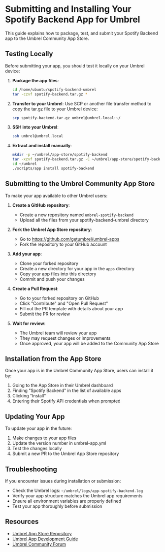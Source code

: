 # Submitting and Installing Your Spotify Backend App for Umbrel

This guide explains how to package, test, and submit your Spotify Backend app to the Umbrel Community App Store.

## Testing Locally

Before submitting your app, you should test it locally on your Umbrel device:

1. **Package the app files**:
   ```bash
   cd /home/ubuntu/spotify-backend-umbrel
   tar -czvf spotify-backend.tar.gz *
   ```

2. **Transfer to your Umbrel**:
   Use SCP or another file transfer method to copy the tar.gz file to your Umbrel device:
   ```bash
   scp spotify-backend.tar.gz umbrel@umbrel.local:~/
   ```

3. **SSH into your Umbrel**:
   ```bash
   ssh umbrel@umbrel.local
   ```

4. **Extract and install manually**:
   ```bash
   mkdir -p ~/umbrel/app-store/spotify-backend
   tar -xzvf spotify-backend.tar.gz -C ~/umbrel/app-store/spotify-backend
   cd ~/umbrel
   ./scripts/app install spotify-backend
   ```

## Submitting to the Umbrel Community App Store

To make your app available to other Umbrel users:

1. **Create a GitHub repository**:
   - Create a new repository named `umbrel-spotify-backend`
   - Upload all the files from your spotify-backend-umbrel directory

2. **Fork the Umbrel App Store repository**:
   - Go to https://github.com/getumbrel/umbrel-apps
   - Fork the repository to your GitHub account

3. **Add your app**:
   - Clone your forked repository
   - Create a new directory for your app in the `apps` directory
   - Copy your app files into this directory
   - Commit and push your changes

4. **Create a Pull Request**:
   - Go to your forked repository on GitHub
   - Click "Contribute" and "Open Pull Request"
   - Fill out the PR template with details about your app
   - Submit the PR for review

5. **Wait for review**:
   - The Umbrel team will review your app
   - They may request changes or improvements
   - Once approved, your app will be added to the Community App Store

## Installation from the App Store

Once your app is in the Umbrel Community App Store, users can install it by:

1. Going to the App Store in their Umbrel dashboard
2. Finding "Spotify Backend" in the list of available apps
3. Clicking "Install"
4. Entering their Spotify API credentials when prompted

## Updating Your App

To update your app in the future:

1. Make changes to your app files
2. Update the version number in umbrel-app.yml
3. Test the changes locally
4. Submit a new PR to the Umbrel App Store repository

## Troubleshooting

If you encounter issues during installation or submission:

- Check the Umbrel logs: `~/umbrel/logs/app-spotify-backend.log`
- Verify your app structure matches the Umbrel app requirements
- Ensure all environment variables are properly defined
- Test your app thoroughly before submission

## Resources

- [Umbrel App Store Repository](https://github.com/getumbrel/umbrel-apps)
- [Umbrel App Development Guide](https://github.com/getumbrel/umbrel-apps/blob/master/CONTRIBUTING.md)
- [Umbrel Community Forum](https://community.getumbrel.com/)
